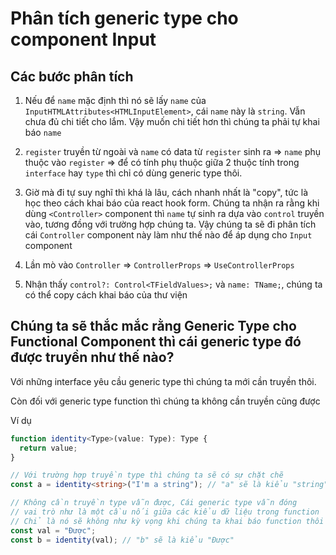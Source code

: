# Phân tích generic type cho component Input

## Các bước phân tích

1. Nếu để `name` mặc định thì nó sẽ lấy `name` của `InputHTMLAttributes<HTMLInputElement>`, cái `name` này là `string`. Vẫn chưa đủ chi tiết cho lắm. Vậy muốn chi tiết hơn thì chúng ta phải tự khai báo `name`

2. `register` truyền từ ngoài và `name` có data từ `register` sinh ra => `name` phụ thuộc vào `register` => để có tính phụ thuộc giữa 2 thuộc tính trong `interface` hay `type` thì chỉ có dùng generic type thôi.

3. Giờ mà đi tự suy nghĩ thì khá là lâu, cách nhanh nhất là "copy", tức là học theo cách khai báo của react hook form. Chúng ta nhận ra rằng khi dùng `<Controller>` component thì `name` tự sinh ra dựa vào `control` truyền vào, tương đồng với trường hợp chúng ta. Vậy chúng ta sẽ đi phân tích cái `Controller` component này làm như thế nào để áp dụng cho `Input` component

4. Lần mò vào `Controller` => `ControllerProps` => `UseControllerProps`

5. Nhận thấy `control?: Control<TFieldValues>;` và `name: TName;`, chúng ta có thể copy cách khai báo của thư viện

## Chúng ta sẽ thắc mắc rằng Generic Type cho Functional Component thì cái generic type đó được truyền như thế nào?

Với những interface yêu cầu generic type thì chúng ta mới cần truyền thôi.

Còn đối với generic type function thì chúng ta không cần truyền cũng được

Ví dụ

```ts
function identity<Type>(value: Type): Type {
  return value;
}

// Với trường hợp truyền type thì chúng ta sẽ có sự chặt chẽ
const a = identity<string>("I'm a string"); // "a" sẽ là kiểu "string"

// Không cần truyền type vẫn được, Cái generic type vẫn đóng
// vai trò như là một cầu nối giữa các kiểu dữ liệu trong function
// Chỉ là nó sẽ không như kỳ vọng khi chúng ta khai báo function thôi
const val = "Được";
const b = identity(val); // "b" sẽ là kiểu "Được"
```
